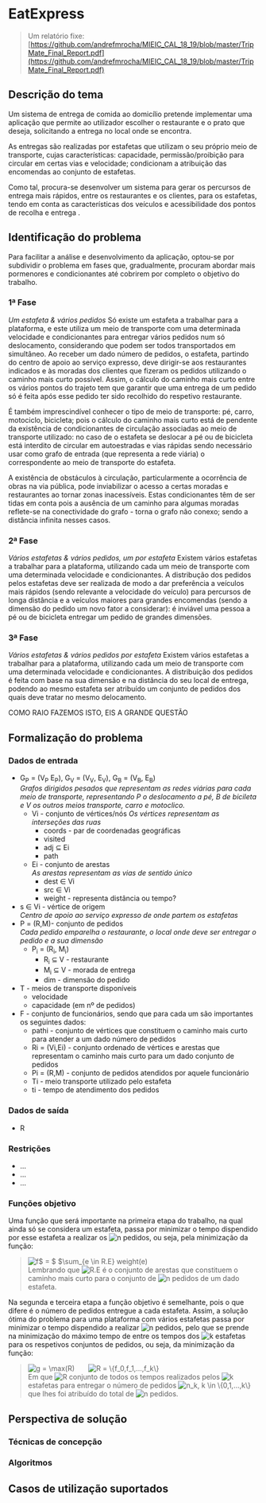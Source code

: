 # EatExpress

>Um relatório fixe: [https://github.com/andrefmrocha/MIEIC_CAL_18_19/blob/master/TripMate_Final_Report.pdf](https://github.com/andrefmrocha/MIEIC_CAL_18_19/blob/master/TripMate_Final_Report.pdf)

## Descrição do tema

Um sistema de entrega de comida ao domicílio pretende implementar uma aplicação que permite ao utilizador escolher o restaurante e o prato que deseja, solicitando a entrega no local onde se encontra.

As entregas são realizadas por estafetas que utilizam o seu próprio meio de transporte, cujas características: capacidade, permissão/proibição para circular em certas vias e velocidade; condicionam a atribuição das encomendas ao conjunto de estafetas.

Como tal, procura-se desenvolver um sistema para gerar os percursos de entrega mais rápidos, entre os restaurantes e os clientes, para os estafetas, tendo em conta as características dos veículos e acessibilidade dos pontos de recolha e entrega .

## Identificação do problema

Para facilitar a análise e desenvolvimento da aplicação, optou-se por subdividir o problema em fases que, gradualmente, procuram abordar mais pormenores e condicionantes até cobrirem por completo o objetivo do trabalho.

### 1ª Fase 
*Um estafeta & vários pedidos*
Só existe um estafeta a trabalhar para a plataforma, e este utiliza um meio de transporte com uma determinada velocidade e condicionantes para entregar vários pedidos num só deslocamento, considerando que podem ser todos transportados em simultâneo.
Ao receber um dado número de pedidos, o estafeta, partindo do centro de apoio ao serviço expresso, deve dirigir-se aos restaurantes indicados e às moradas dos clientes que fizeram os pedidos utilizando o caminho mais curto possível. Assim, o cálculo do caminho mais curto entre os vários pontos do trajeto tem que garantir que uma entrega de um pedido só é feita após esse pedido ter sido recolhido do respetivo restaurante.

É também imprescindível conhecer o tipo de meio de transporte: pé, carro, motociclo, bicicleta; pois o cálculo do caminho mais curto está de pendente da existência de condicionantes de circulação associadas ao meio de transporte utilizado:  no caso de o estafeta se deslocar a pé ou de bicicleta está interdito de circular em autoestradas e vias rápidas sendo necessário usar como grafo de entrada (que representa a rede viária)  o correspondente ao meio de transporte do estafeta.

A existência de obstáculos à circulação, particularmente a ocorrência de obras na via pública, pode inviabilizar o acesso a certas moradas e restaurantes ao tornar zonas inacessíveis. Estas condicionantes têm de ser tidas em conta pois a ausência de um caminho para algumas moradas reflete-se na conectividade do grafo - torna o grafo não conexo; sendo a distância infinita nesses casos. 

### 2ª Fase 
*Vários estafetas & vários pedidos, um por estafeta*
Existem vários estafetas a trabalhar para a plataforma, utilizando cada um meio de transporte com uma determinada velocidade e condicionantes. 
A distribução dos pedidos pelos estafetas deve ser realizada de modo a dar preferência a veículos mais rápidos (sendo relevante a velocidade do veículo) para percursos de longa distância e a veículos maiores para grandes encomendas (sendo a dimensão do pedido um novo fator a considerar): é inviável uma pessoa a pé ou de bicicleta entregar um pedido de grandes dimensões.

### 3ª Fase
 *Vários estafetas & vários pedidos por estafeta*
Existem vários estafetas a trabalhar para a plataforma, utilizando cada um meio de transporte com uma determinada velocidade e condicionantes. 
A distribuição dos pedidos é feita com base na sua dimensão e na distância do seu local de entrega, podendo ao mesmo estafeta ser atribuído um conjunto de pedidos dos quais deve tratar no mesmo delocamento.

COMO RAIO FAZEMOS ISTO, EIS A GRANDE QUESTÃO

## Formalização do problema

### Dados de entrada

 - G<sub>P</sub> = (V<sub>P</sub> E<sub>P</sub>), G<sub>V</sub> = (V<sub>V</sub>, E<sub>V</sub>), G<sub>B</sub> = (V<sub>B</sub>, E<sub>B</sub>) 
</br>*Grafos dirigidos pesados que representam as redes viárias para cada meio de transporte, representando P o deslocamento a pé, B de bicileta e V os outros meios transporte, carro e motoclico.* 
	 -  Vi - conjunto de vértices/nós
	 *Os vértices representam as interseções das ruas* 
		 - coords - par de coordenadas geográficas 
		 - visited
		 - adj ⊆ Ei
		 - path 
	 -  Ei - conjunto de arestas
	  </br>*As arestas representam as vias de sentido único*
		 - dest ∈ Vi
		 - src ∈ Vi
         - weight - representa distância ou tempo? 
 - s ∈ Vi - vértice de origem
</br>*Centro de apoio ao serviço expresso de onde partem os estafetas* 
- P = (R,M)- conjunto de pedidos
</br>*Cada pedido emparelha o restaurante, o local onde deve ser entregar o pedido e a sua dimensão*
	- P<sub>i</sub> =  (R<sub>i</sub>, M<sub>i</sub>)
		- R<sub>i</sub> ⊆ V - restaurante
		- M<sub>i</sub> ⊆ V - morada de entrega
		- dim - dimensão do pedido
- T - meios de transporte disponíveis
	- velocidade
	- capacidade (em nº de pedidos)
- F - conjunto de funcionários, sendo que para cada um são importantes os seguintes dados:
   - pathi - conjunto de vértices que constituem o caminho mais curto para atender a um dado número de pedidos
   - Ri = (Vi,Ei) - conjunto ordenado de vértices e arestas que representam o caminho mais curto para um dado conjunto de pedidos
   - Pi = (R,M) - conjunto de pedidos atendidos por aquele funcionário
   - Ti - meio transporte utilizado pelo estafeta
   - ti - tempo de atendimento dos pedidos

### Dados de saída

- R 

### Restrições

- ...
- ...
- ...

### Funções objetivo

Uma função que será importante na primeira etapa do trabalho, na qual ainda só se considera um estafeta, passa por minimizar o tempo dispendido por esse estafeta a realizar os <img src="https://tex.s2cms.ru/svg/n" alt="n" /> pedidos, ou seja, pela minimização da função:

><img src="https://tex.s2cms.ru/svg/f%24%20%3D%20%24%20%24%5Csum_%7Be%20%5Cin%20R.E%7D%20weight(e)" alt="f$ = $ $\sum_{e \in R.E} weight(e)" />
></br>Lembrando que <img src="https://tex.s2cms.ru/svg/R.E" alt="R.E" /> é o conjunto de arestas que constituem o caminho mais curto para o conjunto de <img src="https://tex.s2cms.ru/svg/n" alt="n" /> pedidos de um dado estafeta.


Na segunda e terceira etapa a função objetivo é semelhante, pois o que difere é o número de pedidos entregue a cada estafeta. 
Assim, a solução ótima do problema para uma plataforma com vários estafetas passa por minimizar o tempo dispendido a realizar <img src="https://tex.s2cms.ru/svg/n" alt="n" /> pedidos, pelo que se prende na minimização do máximo tempo de entre os tempos dos <img src="https://tex.s2cms.ru/svg/k" alt="k" /> estafetas para os respetivos conjuntos de pedidos, ou seja, da minimização da função:

><img src="https://tex.s2cms.ru/svg/g%20%3D%20%5Cmax(R)" alt="g = \max(R)" />
>&nbsp&nbsp&nbsp&nbsp&nbsp&nbsp<img src="https://tex.s2cms.ru/svg/R%20%3D%20%5C%7Bf_0%2Cf_1%2C...%2Cf_k%5C%7D%20" alt="R = \{f_0,f_1,...,f_k\} " />
></br>Em que <img src="https://tex.s2cms.ru/svg/R" alt="R" /> conjunto de todos os tempos realizados pelos <img src="https://tex.s2cms.ru/svg/k" alt="k" /> estafetas para entregar o número de pedidos <img src="https://tex.s2cms.ru/svg/n_k%2C%20k%20%5Cin%20%5C%7B0%2C1%2C...%2Ck%5C%7D" alt="n_k, k \in \{0,1,...,k\}" /> que lhes foi atribuído do total de  <img src="https://tex.s2cms.ru/svg/n" alt="n" /> pedidos.


## Perspectiva de solução

### Técnicas de concepção

### Algoritmos

## Casos de utilização suportados
